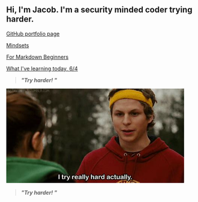 ## Hi, I'm Jacob. I'm a security minded coder trying harder. 

[GitHub portfolio page](https://github.com/jacobrigal)

[Mindsets](https://jacobrigal.github.io/learning-journal/mindsets.html)

[For Markdown Beginners](https://jacobrigal.github.io/learning-journal/learning_markdown.html)

[What I've learning today, 6/4](https://jacobrigal.github.io/learning-journal/today6-4.html)

> ***"Try harder!  "***

![A famous actor from the film Superbad running in sweats and saying, "I try really hard, actually."](/tryinghard.jpg/)

> ***"Try harder!  "***
